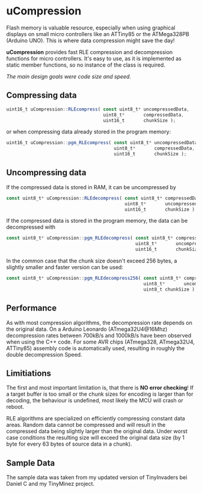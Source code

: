 # uCompression
Flash memory is valuable resource, especially when using graphical displays on small micro controllers like an ATTiny85 or the ATMega328PB (Arduino UNO). This is where data compression might save the day!

**uCompression** provides fast RLE compression and decompression functions for micro controllers.
It's easy to use, as it is implemented as static member functions, so no instance of the class is required.

*The main design goals were code size and speed.*

## Compressing data

```javascript
uint16_t uCompression::RLEcompress( const uint8_t* uncompressedData,
                                    uint8_t*       compressedData,
                                    uint16_t       chunkSize );
```
or when compressing data already stored in the program memory:

```javascript
uint16_t uCompression::pgm_RLEcompress( const uint8_t* uncompressedData,
                                        uint8_t*       compressedData,
                                        uint16_t       chunkSize );
```

## Uncompressing data
If the compressed data is stored in RAM, it can be uncompressed by

```javascript
const uint8_t* uCompression::RLEdecompress( const uint8_t* compressedData,
                                            uint8_t*       uncompressedData,
                                            uint16_t       chunkSize );
```

If the compressed data is stored in the program memory, the data can be decompressed with

```javascript
const uint8_t* uCompression::pgm_RLEdecompress( const uint8_t* compressedData,
                                                uint8_t*       uncompressedData,
                                                uint16_t       chunkSize );
```

In the common case that the chunk size doesn't exceed 256 bytes, a slightly smaller and faster version can be used:

```javascript
const uint8_t* uCompression::pgm_RLEdecompress256( const uint8_t* compressedData,
                                                   uint8_t*       uncompressedData,
                                                   uint8_t chunkSize );
```


## Performance
 As with most compression algorithms, the decompression rate depends on the original data.
 On a Arduino Leonardo (ATmega32U4@16Mhz) decompression rates between 700kB/s and 1000kB/s have been 
 observed when using the C++ code. For some AVR chips (ATmega328, ATmega32U4, ATTiny85) assembly code
 is automatically used, resulting in roughly the double decompression Speed.

## Limitiations
The first and most important limitation is, that there is **NO error checking**!
If a target buffer is too small or the chunk sizes for encoding is larger than for decoding, the behaviour is undefined, most likely the MCU will crash or reboot.

RLE algorithms are specialized on efficiently compressing constant data areas. Random data cannot be compressed and will result in the compressed data being slightly larger than the original data.
 Under worst case conditions the resulting size will exceed the original data size (by 1 byte for every
 63 bytes of source data in a chunk).

## Sample Data
The sample data was taken from my updated version of TinyInvaders bei Daniel C and my TinyMinez project.